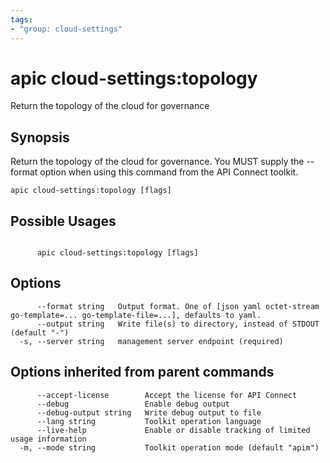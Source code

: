 ```yaml
---
tags:
- "group: cloud-settings"
---
```

# apic cloud-settings:topology

Return the topology of the cloud for governance

## Synopsis

Return the topology of the cloud for governance. You MUST supply the --format option when using this command from the API Connect toolkit.

```
apic cloud-settings:topology [flags]
```

## Possible Usages

```

      apic cloud-settings:topology [flags]

```

## Options

```
      --format string   Output format. One of [json yaml octet-stream go-template=... go-template-file=...], defaults to yaml.
      --output string   Write file(s) to directory, instead of STDOUT (default "-")
  -s, --server string   management server endpoint (required)
```

## Options inherited from parent commands

```
      --accept-license        Accept the license for API Connect
      --debug                 Enable debug output
      --debug-output string   Write debug output to file
      --lang string           Toolkit operation language
      --live-help             Enable or disable tracking of limited usage information
  -m, --mode string           Toolkit operation mode (default "apim")
```
